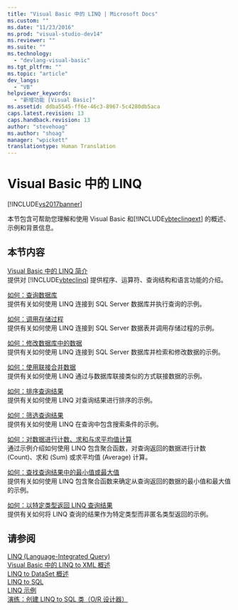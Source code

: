 ```yaml
---
title: "Visual Basic 中的 LINQ | Microsoft Docs"
ms.custom: ""
ms.date: "11/23/2016"
ms.prod: "visual-studio-dev14"
ms.reviewer: ""
ms.suite: ""
ms.technology: 
  - "devlang-visual-basic"
ms.tgt_pltfrm: ""
ms.topic: "article"
dev_langs: 
  - "VB"
helpviewer_keywords: 
  - "新增功能 [Visual Basic]"
ms.assetid: ddba5545-ff6e-46c3-8967-5c4280db5aca
caps.latest.revision: 13
caps.handback.revision: 13
author: "stevehoag"
ms.author: "shoag"
manager: "wpickett"
translationtype: Human Translation
---
```

# Visual Basic 中的 LINQ
[!INCLUDE[vs2017banner](../../../../csharp/includes/vs2017banner.md)]

本节包含可帮助您理解和使用 Visual Basic 和[!INCLUDE[vbteclinqext](../../../../csharp/getting-started/includes/vbteclinqext_md.md)] 的概述、示例和背景信息。  
  
## 本节内容  
 [Visual Basic 中的 LINQ 简介](../../../../visual-basic/programming-guide/language-features/linq/introduction-to-linq.md)  
 提供对 [!INCLUDE[vbteclinq](../../../../csharp/includes/vbteclinq_md.md)] 提供程序、运算符、查询结构和语言功能的介绍。  
  
 [如何：查询数据库](../../../../visual-basic/programming-guide/language-features/linq/how-to-query-a-database-by-using-linq.md)  
 提供有关如何使用 LINQ 连接到 SQL Server 数据库并执行查询的示例。  
  
 [如何：调用存储过程](../../../../visual-basic/programming-guide/language-features/linq/how-to-call-a-stored-procedure-by-using-linq.md)  
 提供有关如何使用 LINQ 连接到 SQL Server 数据表并调用存储过程的示例。  
  
 [如何：修改数据库中的数据](../../../../visual-basic/programming-guide/language-features/linq/how-to-modify-data-in-a-database-by-using-linq.md)  
 提供有关如何使用 LINQ 连接到 SQL Server 数据库并检索和修改数据的示例。  
  
 [如何：使用联接合并数据](../../../../visual-basic/programming-guide/language-features/linq/how-to-combine-data-with-linq-by-using-joins.md)  
 提供有关如何使用 LINQ 通过与数据库联接类似的方式联接数据的示例。  
  
 [如何：排序查询结果](../../../../visual-basic/programming-guide/language-features/linq/how-to-sort-query-results-by-using-linq.md)  
 提供有关如何使用 LINQ 对查询结果进行排序的示例。  
  
 [如何：筛选查询结果](../../../../visual-basic/programming-guide/language-features/linq/how-to-filter-query-results-by-using-linq.md)  
 提供有关如何使用 LINQ 在查询中包含搜索条件的示例。  
  
 [如何：对数据进行计数、求和与求平均值计算](../../../../visual-basic/programming-guide/language-features/linq/how-to-count-sum-or-average-data-by-using-linq.md)  
 通过示例介绍如何使用 LINQ 包含聚合函数，对查询返回的数据进行计数 \(Count\)、求和 \(Sum\) 或求平均值 \(Average\) 计算。  
  
 [如何：查找查询结果中的最小值或最大值](../../../../visual-basic/programming-guide/language-features/linq/how-to-find-the-minimum-or-maximum-value-in-a-query-result.md)  
 提供有关如何使用 LINQ 包含聚合函数来确定从查询返回的数据的最小值和最大值的示例。  
  
 [如何：以特定类型返回 LINQ 查询结果](../../../../visual-basic/programming-guide/language-features/linq/how-to-return-a-linq-query-result-as-a-specific-type.md)  
 提供有关如何将 LINQ 查询的结果作为特定类型而非匿名类型返回的示例。  
  
## 请参阅  
 [LINQ \(Language\-Integrated Query\)](../Topic/LINQ%20\(Language-Integrated%20Query\).md)   
 [Visual Basic 中的 LINQ to XML 概述](../../../../visual-basic/programming-guide/language-features/xml/overview-of-linq-to-xml.md)   
 [LINQ to DataSet 概述](../Topic/LINQ%20to%20DataSet%20Overview.md)   
 [LINQ to SQL](../Topic/LINQ%20to%20SQL.md)   
 [LINQ 示例](../Topic/LINQ%20Samples.md)   
 [演练：创建 LINQ to SQL 类（O\/R 设计器）](../Topic/Walkthrough:%20Creating%20LINQ%20to%20SQL%20Classes%20\(O-R%20Designer\).md)
